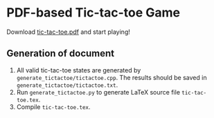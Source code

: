 # PDF-based Tic-tac-toe Game

Download [tic-tac-toe.pdf](./tic-tac-toe.pdf) and start playing!

## Generation of document

1. All valid tic-tac-toe states are generated by `generate_tictactoe/tictactoe.cpp`.
The results should be saved in `generate_tictactoe/tictactoe.txt`.
2. Run `generate_tictactoe.py` to generate LaTeX source file `tic-tac-toe.tex`.
3. Compile `tic-tac-toe.tex`.